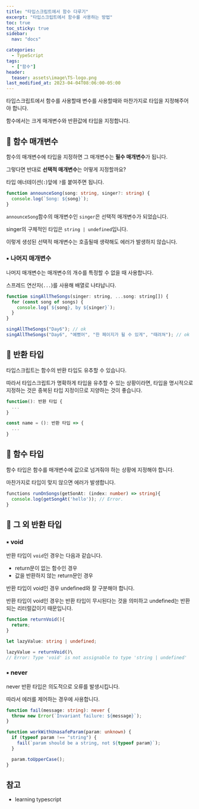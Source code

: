 ```yaml
---
title: "타입스크립트에서 함수 다루기"
excerpt: "타입스크립트에서 함수를 사용하는 방법"
toc: true
toc_sticky: true
sidebar:
  nav: "docs"

categories:
  - TypeScript
tags:
  - ["함수"]
header:
  teaser: assets\image\TS-logo.png
last_modified_at: 2023-04-04T08:06:00-05:00
---
```


타입스크립트에서 함수를 사용할때 변수를 사용할때와 마찬가지로 타입을 지정해주어야 합니다.

함수에서는 크게 매개변수와 반환값에 타입을 지정합니다.

## 📄 함수 매개변수

함수의 매개변수에 타입을 지정하면 그 매개변수는 **필수 매개변수**가 됩니다.

그렇다면 반대로 **선택적 매개변수**는 어떻게 지정할까요?

타입 애너테이션(`:`)앞에 `?`를 붙여주면 됩니다.

```ts
function announceSong(song: string, singer?: string) {
  console.log(`Song: ${song}`);
}
```

`announceSong`함수의 매개변수인 `singer`은 선택적 매개변수가 되었습니다.

singer의 구체적인 타입은 `string | undefined`입니다.

이렇게 생성된 선택적 매개변수는 호출될때 생략해도 에러가 발생하지 않습니다.

### ▪ 나머지 매개변수

나머지 매개변수는 매개변수의 개수를 특정할 수 없을 때 사용합니다.

스프레드 연산자(`...`)를 사용해 배열로 나타납니다.

```js
function singAllTheSongs(singer: string, ...song: string[]) {
  for (const song of songs) {
    console.log(`${song}, by ${singer}`);
  }
}

singAllTheSongs("Day6"); // ok
singAllTheSongs("Day6", "예뻤어", "한 페이지가 될 수 있게", "때려쳐"); // ok
```

## 📄 반환 타입

타입스크립트는 함수의 반환 타입도 유추할 수 있습니다.

따라서 타입스크립트가 명확하게 타입을 유추할 수 있는 상황이라면, 타입을 명시적으로 지정하는 것은 중복된 타입 지정이므로 지양하는 것이 좋습니다.

```ts
function(): 반환 타입 {
  ...
}

const name = (): 반환 타입 => {
  ...
}
```

## 📄 함수 타입

함수 타입은 함수를 매개변수에 값으로 넘겨줘야 하는 상황에 지정해야 합니다.

마찬가지로 타입이 맞지 않으면 에러가 발생합니다.

```ts
functions runOnSongs(getSonAt: (index: number) => string){
  console.log(getSongAt('hello')); // Error.
}
```

## 📄 그 외 반환 타입

### ▪ void

반환 타입이 `void`인 경우는 다음과 같습니다.

- return문이 없는 함수인 경우
- 값을 반환하지 않는 return문인 경우

반환 타입이 void인 경우 undefined와 잘 구분해야 합니다.

반환 타입이 void인 경우는 반환 타입이 무시된다는 것을 의미하고 undefined는 반환되는 리터럴값이기 때문입니다.

```ts
function returnVoid(){
  return;
}

let lazyValue: string | undefined;

lazyValue = returnVoid()\
// Error: Type 'void' is not assignable to type 'string | undefined'
```

### ▪ never

never 반환 타입은 의도적으로 오류를 발생시킵니다.

따라서 에러를 제어하는 경우에 사용합니다.

```ts
function fail(message: string): never {
  throw new Error(`Invariant failure: ${message}`);
}

function workWithUnasafeParam(param: unknown) {
  if (typeof param !== "string") {
    fail(`param should be a string, not ${typeof param}`);
  }

  param.toUpperCase();
}
```

## 참고

- learning typescript
